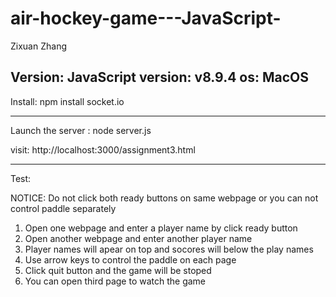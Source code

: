 # air-hockey-game---JavaScript-
Zixuan Zhang 

Version:
	JavaScript version: v8.9.4
	os: MacOS
-------------------------------------------------

Install:
	npm install socket.io


-------------------------------------------------
Launch the server :
	node server.js
	
visit:
	http://localhost:3000/assignment3.html

-------------------------------------------------
Test:

NOTICE:
Do not click both ready buttons on same webpage or you can not control paddle separately

1. Open one webpage and enter a player name by click ready button
2. Open another webpage and enter another player name 
3. Player names will apear on top and socores will below the play names
4. Use arrow keys to control the paddle on each page
5. Click quit button and the game will be stoped
6. You can open third page to watch the game
